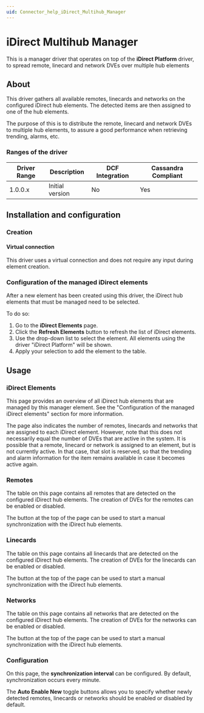 ```yaml
---
uid: Connector_help_iDirect_Multihub_Manager
---
```


# iDirect Multihub Manager

This is a manager driver that operates on top of the **iDirect Platform** driver, to spread remote, linecard and network DVEs over multiple hub elements

## About

This driver gathers all available remotes, linecards and networks on the configured iDirect hub elements. The detected items are then assigned to one of the hub elements.

The purpose of this is to distribute the remote, linecard and network DVEs to multiple hub elements, to assure a good performance when retrieving trending, alarms, etc.

### Ranges of the driver

| **Driver Range** | **Description** | **DCF Integration** | **Cassandra Compliant** |
|------------------|-----------------|---------------------|-------------------------|
| 1.0.0.x          | Initial version | No                  | Yes                     |

## Installation and configuration

### Creation

#### Virtual connection

This driver uses a virtual connection and does not require any input during element creation.

### Configuration of the managed iDirect elements

After a new element has been created using this driver, the iDirect hub elements that must be managed need to be selected.

To do so:

1.  Go to the **iDirect Elements** page.
2.  Click the **Refresh Elements** button to refresh the list of iDirect elements.
3.  Use the drop-down list to select the element. All elements using the driver "iDirect Platform" will be shown.
4.  Apply your selection to add the element to the table.

## Usage

### iDirect Elements

This page provides an overview of all iDirect hub elements that are managed by this manager element. See the "Configuration of the managed iDirect elements" section for more information.

The page also indicates the number of remotes, linecards and networks that are assigned to each iDirect element. However, note that this does not necessarily equal the number of DVEs that are active in the system. It is possible that a remote, linecard or network is assigned to an element, but is not currently active. In that case, that slot is reserved, so that the trending and alarm information for the item remains available in case it becomes active again.

### Remotes

The table on this page contains all remotes that are detected on the configured iDirect hub elements. The creation of DVEs for the remotes can be enabled or disabled.

The button at the top of the page can be used to start a manual synchronization with the iDirect hub elements.

### Linecards

The table on this page contains all linecards that are detected on the configured iDirect hub elements. The creation of DVEs for the linecards can be enabled or disabled.

The button at the top of the page can be used to start a manual synchronization with the iDirect hub elements.

### Networks

The table on this page contains all networks that are detected on the configured iDirect hub elements. The creation of DVEs for the networks can be enabled or disabled.

The button at the top of the page can be used to start a manual synchronization with the iDirect hub elements.

### Configuration

On this page, the **synchronization interval** can be configured. By default, synchronization occurs every minute.

The **Auto Enable New** toggle buttons allows you to specify whether newly detected remotes, linecards or networks should be enabled or disabled by default.
